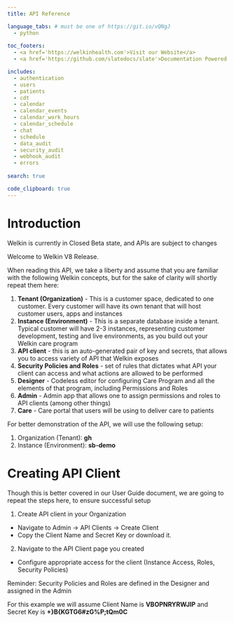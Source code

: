 ```yaml
---
title: API Reference

language_tabs: # must be one of https://git.io/vQNgJ
  - python
  
toc_footers:
  - <a href='https://welkinhealth.com'>Visit our Website</a>
  - <a href='https://github.com/slatedocs/slate'>Documentation Powered by Slate</a>

includes:
  - authentication
  - users
  - patients
  - cdt
  - calendar
  - calendar_events
  - calendar_work_hours
  - calendar_schedule
  - chat
  - schedule
  - data_audit
  - security_audit
  - webhook_audit
  - errors
  
search: true

code_clipboard: true
---
```


# Introduction

<aside class="warning">
Welkin is currently in Closed Beta state, and APIs are subject to changes
</aside>


Welcome to Welkin V8 Release.

When reading this API, we take a liberty and assume that you are familiar with the following Welkin concepts, but for the sake of clarity will shortly repeat them here:

1. **Tenant (Organization)** - This is a customer space, dedicated to one customer. Every customer will have its own tenant that will host customer users, apps and instances
2. **Instance (Environment)** - This is a separate database inside a tenant. Typical customer will have 2-3 instances, representing customer development, testing and live environments, as you build out your Welkin care program
3. **API client** - this is an auto-generated pair of key and secrets, that allows you to access variety of API that Welkin exposes
4. **Security Policies and Roles** - set of rules that dictates what API your client can access and what actions are allowed to be performed
5. **Designer** - Codeless editor for configuring Care Program and all the elements of that program, including Permissions and Roles
6. **Admin** - Admin app that allows one to assign permissions and roles to API clients (among other things)
7. **Care** - Care portal that users will be using to deliver care to patients

For better demonstration of the API, we will use the following setup:

1. Organization (Tenant): **gh**
2. Instance (Environment): **sb-demo**

# Creating API Client
Though this is better covered in our User Guide document, we are going to repeat the steps here, to ensure successful setup

1. Create API client in your Organization 
  * Navigate to Admin -> API Clients -> Create Client
  * Copy the Client Name and Secret Key or download it.

2. Navigate to the API Client page you created
  * Configure appropriate access for the client (Instance Access, Roles, Security Policies)

Reminder: Security Policies and Roles are defined in the Designer and assigned in the Admin

For this example we will assume Client Name is **VBOPNRYRWJIP** and Secret Key is **+}B{KGTG6#zG%P;tQm0C**

